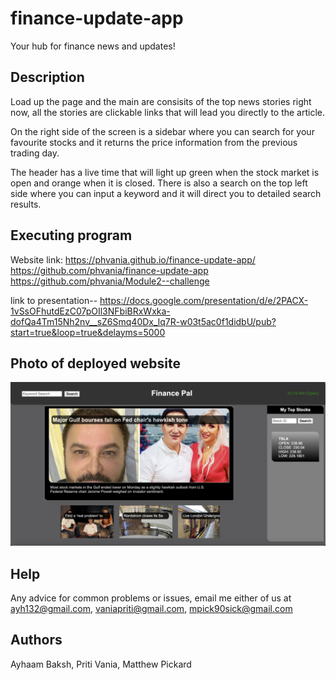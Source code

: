 # finance-update-app
Your hub for finance news and updates!

## Description
Load up the page and the main are consisits of the top news stories right now, all the stories are clickable links that will lead you directly to the article. 

On the right side of the screen is a sidebar where you can search for your favourite stocks and it returns the price information from the previous trading day. 

The header has a live time that will light up green when the stock market is open and orange when it is closed. There is also a search on the top left side where you can input a keyword and it will direct you to detailed search results.


## Executing program
Website link: https://phvania.github.io/finance-update-app/
https://github.com/phvania/finance-update-app
https://github.com/phvania/Module2--challenge

link to presentation--
https://docs.google.com/presentation/d/e/2PACX-1vSsOFhutdEzC07pOIl3NFbiBRxWxka-dofQa4Tm15Nh2nv__sZ6Smq40Dx_lq7R-w03t5ac0f1didbU/pub?start=true&loop=true&delayms=5000
## Photo of deployed website
![My Image](./images/Screenshot%202023-08-28%20at%2010.19.12%20AM.png)


## Help
Any advice for common problems or issues, email me either of us at ayh132@gmail.com, vaniapriti@gmail.com, mpick90sick@gmail.com


## Authors
Ayhaam Baksh, Priti Vania, Matthew Pickard
